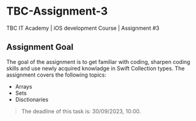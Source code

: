 # TBC-Assignment-3
TBC IT Academy | iOS development Course | Assignment #3

## Assignment Goal
The goal of the assignment is to get familiar with coding, sharpen coding skills and use newly acquired knowladge in Swift Collection types.
The assignment covers the following topics: 
* Arrays
* Sets
* Disctionaries 

> The deadline of this task is: 30/09/2023, 10:00. 
